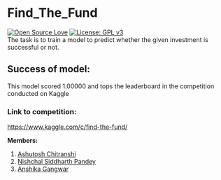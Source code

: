 # Find_The_Fund
[![Open Source Love](https://badges.frapsoft.com/os/v1/open-source.svg?v=103)](https://github.com/ellerbrock/open-source-badges/)
[![License: GPL v3](https://img.shields.io/badge/License-GPLv3-blue.svg)](https://www.gnu.org/licenses/gpl-3.0)<br>
The task is to train a model to predict whether the given investment is  successful or not.
<br><h2> Success of model: </h3>
 This model scored 1.00000 and tops the leaderboard in the competition conducted on Kaggle
<br><h3> Link to competition: </h3>
https://www.kaggle.com/c/find-the-fund/ <br>

**Members:**
1. [Ashutosh Chitranshi](https://github.com/ashu12chi/)
2. [Nishchal Siddharth Pandey](https://github.com/nisiddharth/)
3. [Anshika Gangwar](https://github.com/AnshikaGangwar)
